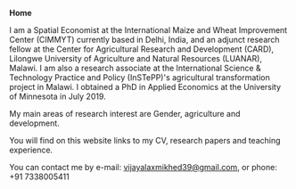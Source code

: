 **Home**

I am a Spatial Economist at the International Maize and Wheat Improvement Center (CIMMYT) currently based in Delhi, India, and an adjunct research fellow at the Center for Agricultural Research and Development (CARD), Lilongwe University of Agriculture and Natural Resources (LUANAR), Malawi. I am also a research associate at the International Science & Technology Practice and Policy (InSTePP)'s agricultural transformation project in Malawi. I obtained a PhD in Applied Economics at the University of Minnesota in July 2019.

My main areas of research interest are Gender, agriculture and development.

You will find on this website links to my CV, research papers and teaching experience.

You can contact me by e-mail: vijayalaxmikhed39@gmail.com, or phone: +91 7338005411
